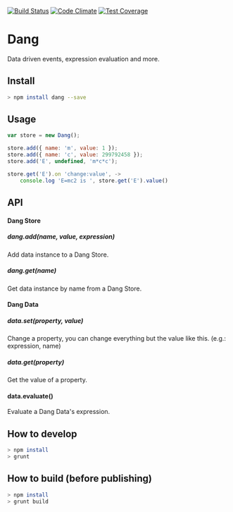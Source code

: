 [![Build Status](https://travis-ci.org/elgubenis/varlidator.svg)](https://travis-ci.org/elgubenis/varlidator)
[![Code Climate](https://codeclimate.com/github/elgubenis/dang/badges/gpa.svg)](https://codeclimate.com/github/elgubenis/dang)
[![Test Coverage](https://codeclimate.com/github/elgubenis/dang/badges/coverage.svg)](https://codeclimate.com/github/elgubenis/dang/coverage)

# Dang
Data driven events, expression evaluation and more.


## Install
```sh
> npm install dang --save
```

## Usage
```js
var store = new Dang();

store.add({ name: 'm', value: 1 });
store.add({ name: 'c', value: 299792458 });
store.add('E', undefined, 'm*c*c');

store.get('E').on 'change:value', ->
    console.log 'E=mc2 is ', store.get('E').value()
```

## API

#### Dang Store
##### dang.add(name, value, expression)
Add data instance to a Dang Store.

##### dang.get(name)
Get data instance by name from a Dang Store.

#### Dang Data
##### data.set(property, value)
Change a property, you can change everything but the value like this. (e.g.: expression, name)

##### data.get(property)
Get the value of a property.

#### data.evaluate()
Evaluate a Dang Data's expression.

## How to develop
```sh
> npm install
> grunt
```

## How to build (before publishing)
```sh
> npm install
> grunt build
```